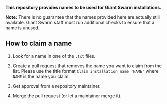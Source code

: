 **This repository provides names to be used for Giant Swarm installations.**

**Note:** There is no guarantee that the names provided here are actually still available. Giant Swarm staff must run additional checks to ensure that a name is unused.

## How to claim a name

1. Look for a name in one of the `.txt` files.

2. Create a pull request that removes the name you want to claim from the list. Please use the title format `Claim installation name 'NAME'` where `NAME` is the name you claim.

3. Get approval from a repository maintainer.

4. Merge the pull request (or let a maintainer merge it).
